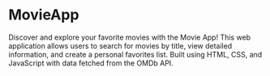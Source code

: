 # MovieApp
Discover and explore your favorite movies with the Movie App! This web application allows users to search for movies by title, view detailed information, and create a personal favorites list. Built using HTML, CSS, and JavaScript with data fetched from the OMDb API.
